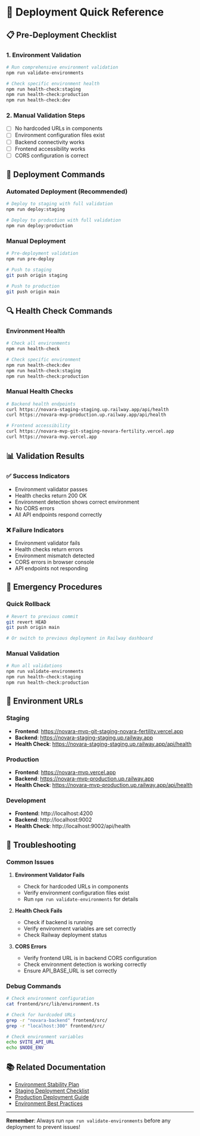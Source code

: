 # 🚀 Deployment Quick Reference

## 📋 Pre-Deployment Checklist

### 1. Environment Validation
```bash
# Run comprehensive environment validation
npm run validate-environments

# Check specific environment health
npm run health-check:staging
npm run health-check:production
npm run health-check:dev
```

### 2. Manual Validation Steps
- [ ] No hardcoded URLs in components
- [ ] Environment configuration files exist
- [ ] Backend connectivity works
- [ ] Frontend accessibility works
- [ ] CORS configuration is correct

## 🚀 Deployment Commands

### Automated Deployment (Recommended)
```bash
# Deploy to staging with full validation
npm run deploy:staging

# Deploy to production with full validation
npm run deploy:production
```

### Manual Deployment
```bash
# Pre-deployment validation
npm run pre-deploy

# Push to staging
git push origin staging

# Push to production
git push origin main
```

## 🔍 Health Check Commands

### Environment Health
```bash
# Check all environments
npm run health-check

# Check specific environment
npm run health-check:dev
npm run health-check:staging
npm run health-check:production
```

### Manual Health Checks
```bash
# Backend health endpoints
curl https://novara-staging-staging.up.railway.app/api/health
curl https://novara-mvp-production.up.railway.app/api/health

# Frontend accessibility
curl https://novara-mvp-git-staging-novara-fertility.vercel.app
curl https://novara-mvp.vercel.app
```

## 📊 Validation Results

### ✅ Success Indicators
- Environment validator passes
- Health checks return 200 OK
- Environment detection shows correct environment
- No CORS errors
- All API endpoints respond correctly

### ❌ Failure Indicators
- Environment validator fails
- Health checks return errors
- Environment mismatch detected
- CORS errors in browser console
- API endpoints not responding

## 🚨 Emergency Procedures

### Quick Rollback
```bash
# Revert to previous commit
git revert HEAD
git push origin main

# Or switch to previous deployment in Railway dashboard
```

### Manual Validation
```bash
# Run all validations
npm run validate-environments
npm run health-check:staging
npm run health-check:production
```

## 📝 Environment URLs

### Staging
- **Frontend**: https://novara-mvp-git-staging-novara-fertility.vercel.app
- **Backend**: https://novara-staging-staging.up.railway.app
- **Health Check**: https://novara-staging-staging.up.railway.app/api/health

### Production
- **Frontend**: https://novara-mvp.vercel.app
- **Backend**: https://novara-mvp-production.up.railway.app
- **Health Check**: https://novara-mvp-production.up.railway.app/api/health

### Development
- **Frontend**: http://localhost:4200
- **Backend**: http://localhost:9002
- **Health Check**: http://localhost:9002/api/health

## 🔧 Troubleshooting

### Common Issues
1. **Environment Validator Fails**
   - Check for hardcoded URLs in components
   - Verify environment configuration files exist
   - Run `npm run validate-environments` for details

2. **Health Check Fails**
   - Check if backend is running
   - Verify environment variables are set correctly
   - Check Railway deployment status

3. **CORS Errors**
   - Verify frontend URL is in backend CORS configuration
   - Check environment detection is working correctly
   - Ensure API_BASE_URL is set correctly

### Debug Commands
```bash
# Check environment configuration
cat frontend/src/lib/environment.ts

# Check for hardcoded URLs
grep -r "novara-backend" frontend/src/
grep -r "localhost:300" frontend/src/

# Check environment variables
echo $VITE_API_URL
echo $NODE_ENV
```

## 📚 Related Documentation
- [Environment Stability Plan](./environment-stability-plan.md)
- [Staging Deployment Checklist](./staging-deployment-checklist.md)
- [Production Deployment Guide](./production-deployment-guide.md)
- [Environment Best Practices](./environment-best-practices.md)

---

**Remember**: Always run `npm run validate-environments` before any deployment to prevent issues! 